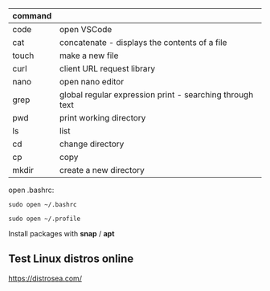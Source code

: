 | command |  |
| ------ | ------ |
| code | open VSCode |
| cat | concatenate - displays the contents of a file |
| touch | make a new file |
| curl | client URL request library |
| nano | open nano editor |
| grep | global regular expression print - searching through text |
| pwd | print working directory |
| ls | list |
| cd | change directory  |
| cp | copy  |
| mkdir | create a new directory  |


open .bashrc:
```
sudo open ~/.bashrc
```

```
sudo open ~/.profile
```

Install packages with **snap** / **apt**


## Test Linux distros online

https://distrosea.com/
